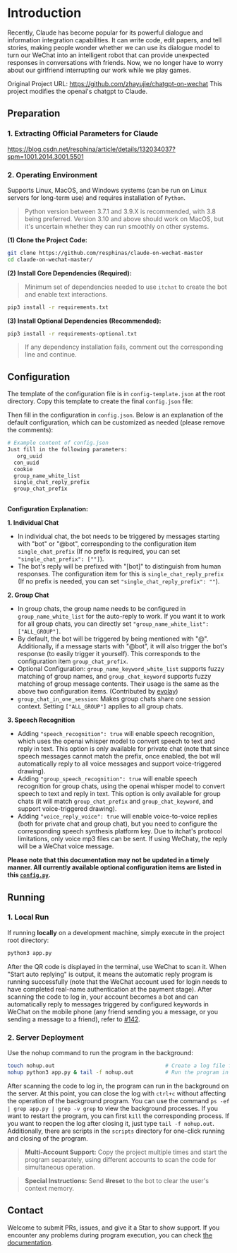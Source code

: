 # Introduction

Recently, Claude has become popular for its powerful dialogue and information integration capabilities. It can write code, edit papers, and tell stories, making people wonder whether we can use its dialogue model to turn our WeChat into an intelligent robot that can provide unexpected responses in conversations with friends. Now, we no longer have to worry about our girlfriend interrupting our work while we play games.

Original Project URL: https://github.com/zhayujie/chatgpt-on-wechat
This project modifies the openai's chatgpt to Claude.

## Preparation

### 1. Extracting Official Parameters for Claude
https://blog.csdn.net/resphina/article/details/132034037?spm=1001.2014.3001.5501

### 2. Operating Environment

Supports Linux, MacOS, and Windows systems (can be run on Linux servers for long-term use) and requires installation of `Python`.
> Python version between 3.7.1 and 3.9.X is recommended, with 3.8 being preferred. Version 3.10 and above should work on MacOS, but it's uncertain whether they can run smoothly on other systems.

**(1) Clone the Project Code:**

```bash
git clone https://github.com/resphinas/claude-on-wechat-master
cd claude-on-wechat-master/
```

**(2) Install Core Dependencies (Required):**
> Minimum set of dependencies needed to use `itchat` to create the bot and enable text interactions.

```bash
pip3 install -r requirements.txt
```

**(3) Install Optional Dependencies (Recommended):**

```bash
pip3 install -r requirements-optional.txt
```

> If any dependency installation fails, comment out the corresponding line and continue.

## Configuration

The template of the configuration file is in `config-template.json` at the root directory. Copy this template to create the final `config.json` file:

Then fill in the configuration in `config.json`. Below is an explanation of the default configuration, which can be customized as needed (please remove the comments):

```bash
# Example content of config.json
Just fill in the following parameters:
   org_uuid
  con_uuid
  cookie
  group_name_white_list
  single_chat_reply_prefix
  group_chat_prefix
  
```

**Configuration Explanation:**

**1. Individual Chat**

+ In individual chat, the bot needs to be triggered by messages starting with "bot" or "@bot", corresponding to the configuration item `single_chat_prefix` (If no prefix is required, you can set `"single_chat_prefix": [""]`).
+ The bot's reply will be prefixed with "[bot]" to distinguish from human responses. The configuration item for this is `single_chat_reply_prefix` (If no prefix is needed, you can set `"single_chat_reply_prefix": ""`).

**2. Group Chat**

+ In group chats, the group name needs to be configured in `group_name_white_list` for the auto-reply to work. If you want it to work for all group chats, you can directly set `"group_name_white_list": ["ALL_GROUP"]`.
+ By default, the bot will be triggered by being mentioned with "@". Additionally, if a message starts with "@bot", it will also trigger the bot's response (to easily trigger it yourself). This corresponds to the configuration item `group_chat_prefix`.
+ Optional Configuration: `group_name_keyword_white_list` supports fuzzy matching of group names, and `group_chat_keyword` supports fuzzy matching of group message contents. Their usage is the same as the above two configuration items. (Contributed by [evolay](https://github.com/evolay))
+ `group_chat_in_one_session`: Makes group chats share one session context. Setting `["ALL_GROUP"]` applies to all group chats.

**3. Speech Recognition**

+ Adding `"speech_recognition": true` will enable speech recognition, which uses the openai whisper model to convert speech to text and reply in text. This option is only available for private chat (note that since speech messages cannot match the prefix, once enabled, the bot will automatically reply to all voice messages and support voice-triggered drawing).
+ Adding `"group_speech_recognition": true` will enable speech recognition for group chats, using the openai whisper model to convert speech to text and reply in text. This option is only available for group chats (it will match `group_chat_prefix` and `group_chat_keyword`, and support voice-triggered drawing).
+ Adding `"voice_reply_voice": true` will enable voice-to-voice replies (both for private chat and group chat), but you need to configure the corresponding speech synthesis platform key. Due to itchat's protocol limitations, only voice mp3 files can be sent. If using WeChaty, the reply will be a WeChat voice message.

**Please note that this documentation may not be updated in a timely manner. All currently available optional configuration items are listed in this [`config.py`](https://github.com/zhayujie/chatgpt-on-wechat/blob/master/config.py).**

## Running

### 1. Local Run

If running **locally** on a development machine, simply execute in the project root directory:

```bash
python3 app.py
```
After the QR code is displayed in the terminal, use WeChat to scan it. When "Start auto replying" is output, it means the automatic reply program is running successfully (note that the WeChat account used for login needs to have completed real-name authentication at the payment stage). After scanning the code to log in, your account becomes a bot and can automatically reply to messages triggered by configured keywords in WeChat on the mobile phone (any friend sending you a message, or you sending a message to a friend), refer to [#142](https://github.com/zhayujie/chatgpt-on-wechat/issues/142).

### 2. Server Deployment

Use the nohup command to run the program in the background:

```bash
touch nohup.out                                   # Create a log file for the first run
nohup python3 app.py & tail -f nohup.out          # Run the program in the background and output the QR code in the log
```
After scanning the code to log in, the program can run in the background on the server. At this point, you can close the log with `ctrl+c` without affecting the operation of the background program. You can use the command `ps -ef | grep app.py | grep -v grep` to view the background processes. If you want to restart the program, you can first `kill` the corresponding process. If you want to reopen the log after closing it, just type `tail -f nohup.out`. Additionally, there are scripts in the `scripts` directory for one-click running and closing of the program.

> **Multi-Account Support:** Copy the project multiple times and start the program separately, using different accounts to scan the code for simultaneous operation.

> **Special Instructions:** Send **#reset** to the bot to clear the user's context memory.

## Contact

Welcome to submit PRs, issues, and give it a Star to show support. If you encounter any problems during program execution, you can check [the documentation](https://github.com/zhayujie/chatgpt-on-wechat/blob/master/docs/FAQ.md).
